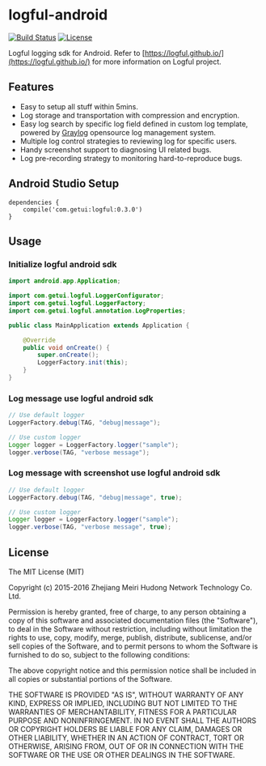 # logful-android

[![Build Status](https://travis-ci.org/logful/logful-android.svg?branch=master)](https://travis-ci.org/logful/logful-android)
[![License](https://img.shields.io/badge/license-MIT-blue.svg)](https://github.com/logful/logful-android/blob/master/LICENSE)

Logful logging sdk for Android. Refer to [https://logful.github.io/](https://logful.github.io/) for more information on Logful project.

## Features

* Easy to setup all stuff within 5mins.
* Log storage and transportation with compression and encryption.
* Easy log search by specific log field defined in custom log template, powered by [Graylog](https://www.graylog.org/) opensource log management system.
* Multiple log control strategies to reviewing log for specific users.
* Handy screenshot support to diagnosing UI related bugs.
* Log pre-recording strategy to monitoring hard-to-reproduce bugs.


## Android Studio Setup

```
dependencies {
    compile('com.getui:logful:0.3.0')
}
```

## Usage

### Initialize logful android sdk

``` java
import android.app.Application;

import com.getui.logful.LoggerConfigurator;
import com.getui.logful.LoggerFactory;
import com.getui.logful.annotation.LogProperties;

public class MainApplication extends Application {

    @Override
    public void onCreate() {
        super.onCreate();
        LoggerFactory.init(this);
    }
}
```

### Log message use logful android sdk

``` java
// Use default logger
LoggerFactory.debug(TAG, "debug|message");

// Use custom logger
Logger logger = LoggerFactory.logger("sample");
logger.verbose(TAG, "verbose message");
```

### Log message with screenshot use logful android sdk

``` java
// Use default logger
LoggerFactory.debug(TAG, "debug|message", true);

// Use custom logger
Logger logger = LoggerFactory.logger("sample");
logger.verbose(TAG, "verbose message", true);
```

## License
The MIT License (MIT)

Copyright (c) 2015-2016 Zhejiang Meiri Hudong Network Technology Co. Ltd.

Permission is hereby granted, free of charge, to any person obtaining a copy
of this software and associated documentation files (the "Software"), to deal
in the Software without restriction, including without limitation the rights
to use, copy, modify, merge, publish, distribute, sublicense, and/or sell
copies of the Software, and to permit persons to whom the Software is
furnished to do so, subject to the following conditions:

The above copyright notice and this permission notice shall be included in
all copies or substantial portions of the Software.

THE SOFTWARE IS PROVIDED "AS IS", WITHOUT WARRANTY OF ANY KIND, EXPRESS OR
IMPLIED, INCLUDING BUT NOT LIMITED TO THE WARRANTIES OF MERCHANTABILITY,
FITNESS FOR A PARTICULAR PURPOSE AND NONINFRINGEMENT. IN NO EVENT SHALL THE
AUTHORS OR COPYRIGHT HOLDERS BE LIABLE FOR ANY CLAIM, DAMAGES OR OTHER
LIABILITY, WHETHER IN AN ACTION OF CONTRACT, TORT OR OTHERWISE, ARISING FROM,
OUT OF OR IN CONNECTION WITH THE SOFTWARE OR THE USE OR OTHER DEALINGS IN
THE SOFTWARE.
